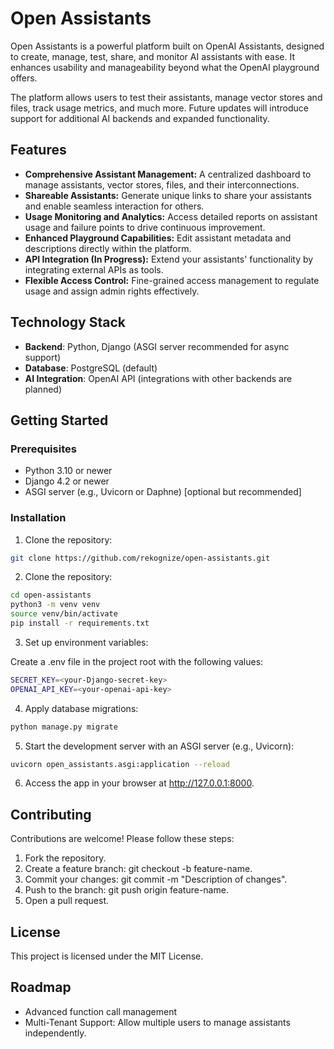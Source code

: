 # Open Assistants

Open Assistants is a powerful platform built on OpenAI Assistants, designed to create, manage, test, share, and monitor AI assistants with ease. It enhances usability and manageability beyond what the OpenAI playground offers.

The platform allows users to test their assistants, manage vector stores and files, track usage metrics, and much more. Future updates will introduce support for additional AI backends and expanded functionality.

## Features

- **Comprehensive Assistant Management:** A centralized dashboard to manage assistants, vector stores, files, and their interconnections. 
- **Shareable Assistants:** Generate unique links to share your assistants and enable seamless interaction for others.
- **Usage Monitoring and Analytics:** Access detailed reports on assistant usage and failure points to drive continuous improvement.
- **Enhanced Playground Capabilities:** Edit assistant metadata and descriptions directly within the platform.
- **API Integration (In Progress):** Extend your assistants' functionality by integrating external APIs as tools.
- **Flexible Access Control:** Fine-grained access management to regulate usage and assign admin rights effectively. 

## Technology Stack

- **Backend**: Python, Django (ASGI server recommended for async support)
- **Database**: PostgreSQL (default)
- **AI Integration**: OpenAI API (integrations with other backends are planned)

## Getting Started

### Prerequisites

- Python 3.10 or newer
- Django 4.2 or newer
- ASGI server (e.g., Uvicorn or Daphne) [optional but recommended]

### Installation

1. Clone the repository:
```bash
git clone https://github.com/rekognize/open-assistants.git
```

2. Clone the repository:
```bash
cd open-assistants
python3 -m venv venv
source venv/bin/activate
pip install -r requirements.txt
```

3. Set up environment variables:

Create a .env file in the project root with the following values:
```bash
SECRET_KEY=<your-Django-secret-key>
OPENAI_API_KEY=<your-openai-api-key>
```

4. Apply database migrations:
```bash
python manage.py migrate
```

5. Start the development server with an ASGI server (e.g., Uvicorn):
```bash
uvicorn open_assistants.asgi:application --reload
```

6. Access the app in your browser at http://127.0.0.1:8000.


## Contributing

Contributions are welcome! Please follow these steps:
1. Fork the repository.
2. Create a feature branch: git checkout -b feature-name.
3. Commit your changes: git commit -m "Description of changes".
4. Push to the branch: git push origin feature-name.
5. Open a pull request.


## License

This project is licensed under the MIT License.


## Roadmap

- Advanced function call management
- Multi-Tenant Support: Allow multiple users to manage assistants independently.
